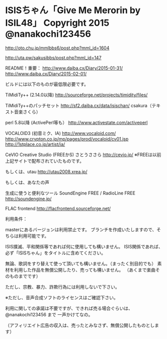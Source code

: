 ISISちゃん「Give Me Merorin by ISIL48」
Copyright 2015 @nanakochi123456
================

http://oto.chu.jp/mmlbbs6/post.php?mml_id=1604

http://uta.pw/sakusibbs/post.php?mml_id=147

README！重要：
http://www.daiba.cx/Diary/2015-01-31/
http://www.daiba.cx/Diary/2015-02-01/

ビルドには以下のものが最低限必要です。

TiMidiTy++ (2.14.0以降)
http://sourceforge.net/projects/timidity/files/

TiMidiTy++のパッチセット
http://sf2.daiba.cx/data/isischan/
csakura（テキスト音楽さくら）

perl 5.8以降 (ActivePerl等も）
http://www.activestate.com/activeperl

VOCALOID3 (初音ミク、IA)
http://www.vocaloid.com/
http://www.crypton.co.jp/mp/pages/prod/vocaloid/cv01.jsp
http://1stplace.co.jp/artist/ia/

CeVIO Creative Studio (FREEかS) さとうささら
http://cevio.jp/
※FREEは以前上記サイトで配布されていたものです。

もしくは、utau
http://utau2008.xrea.jp/

もしくは、あなたの声


生成に使うと便利なツール
SoundEngine FREE / RadioLine FREE
http://soundengine.jp/

FLAC frontend
http://flacfrontend.sourceforge.net/

利用条件：

masterにあるバージョンは利用禁止です。
ブランチを作成いたしますので、そちらは利用可能です。

ISIS撲滅、平和関係等であれば何に使用しても構いません。
ISIS関係であれば、必ず「ISISちゃん」をタイトルに含めてください。

無論、歌詞をすり替えて使って頂いても構いません。（まったく別目的でも）
素材を利用した作品を無償公開したり、売っても構いません。
（あくまで楽曲そのものまでです）

ただし、宗教、暴力、詐欺行為には利用しないで下さい。

※ただし、音声合成ソフトのライセンスはご確認下さい。

利用に関しての承諾は不要ですが、できれば売る場合ぐらいは、@nanakochi123456 まで
一声かけてなの。

（アフィリエイト広告の収入は、売ったとみなさず、無償公開したものとします）

